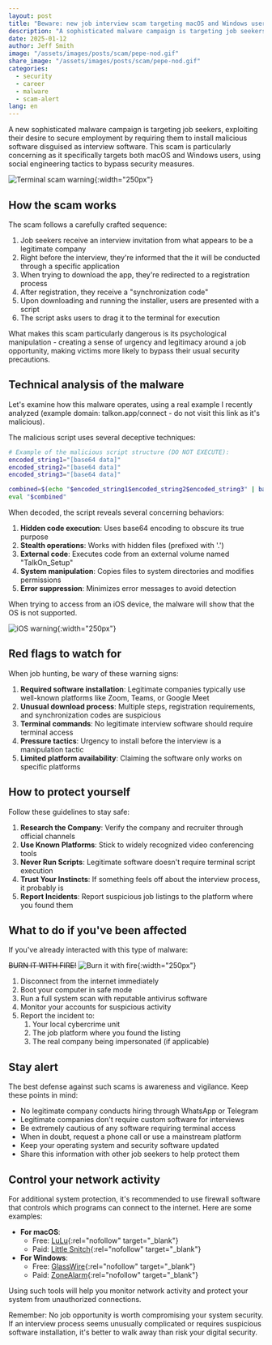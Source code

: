 ```yaml
---
layout: post
title: "Beware: new job interview scam targeting macOS and Windows users"
description: "A sophisticated malware campaign is targeting job seekers by requiring them to install fake interview software. Learn how to identify and protect yourself from this scam."
date: 2025-01-12
author: Jeff Smith
image: "/assets/images/posts/scam/pepe-nod.gif"
share_image: "/assets/images/posts/scam/pepe-nod.gif"
categories: 
  - security
  - career
  - malware
  - scam-alert
lang: en
---
```


A new sophisticated malware campaign is targeting job seekers, exploiting their desire to secure employment by requiring them to install malicious software disguised as interview software. This scam is particularly concerning as it specifically targets both macOS and Windows users, using social engineering tactics to bypass security measures.

![Terminal scam warning ](/assets/images/posts/scam/pepe-nod.gif){:width="250px"}

## How the scam works

The scam follows a carefully crafted sequence:

1. Job seekers receive an interview invitation from what appears to be a legitimate company
2. Right before the interview, they're informed that the it will be conducted through a specific application
3. When trying to download the app, they're redirected to a registration process
4. After registration, they receive a "synchronization code"
5. Upon downloading and running the installer, users are presented with a script
6. The script asks users to drag it to the terminal for execution

What makes this scam particularly dangerous is its psychological manipulation - creating a sense of urgency and legitimacy around a job opportunity, making victims more likely to bypass their usual security precautions.

## Technical analysis of the malware

Let's examine how this malware operates, using a real example I recently analyzed (example domain: talkon.app/connect - do not visit this link as it's malicious).

The malicious script uses several deceptive techniques:

```bash
# Example of the malicious script structure (DO NOT EXECUTE):
encoded_string1="[base64 data]"
encoded_string2="[base64 data]"
encoded_string3="[base64 data]"

combined=$(echo "$encoded_string1$encoded_string2$encoded_string3" | base64 -d)
eval "$combined"
```

When decoded, the script reveals several concerning behaviors:

1. **Hidden code execution**: Uses base64 encoding to obscure its true purpose
2. **Stealth operations**: Works with hidden files (prefixed with '.')
3. **External code**: Executes code from an external volume named "TalkOn_Setup"
4. **System manipulation**: Copies files to system directories and modifies permissions
5. **Error suppression**: Minimizes error messages to avoid detection

When trying to access from an iOS device, the malware will show that the OS is not supported.

![iOS warning](/assets/images/posts/scam/zoom-scam.png){:width="250px"}

## Red flags to watch for

When job hunting, be wary of these warning signs:

1. **Required software installation**: Legitimate companies typically use well-known platforms like Zoom, Teams, or Google Meet
2. **Unusual download process**: Multiple steps, registration requirements, and synchronization codes are suspicious
3. **Terminal commands**: No legitimate interview software should require terminal access
4. **Pressure tactics**: Urgency to install before the interview is a manipulation tactic
5. **Limited platform availability**: Claiming the software only works on specific platforms

## How to protect yourself

Follow these guidelines to stay safe:

1. **Research the Company**: Verify the company and recruiter through official channels
2. **Use Known Platforms**: Stick to widely recognized video conferencing tools
3. **Never Run Scripts**: Legitimate software doesn't require terminal script execution
4. **Trust Your Instincts**: If something feels off about the interview process, it probably is
5. **Report Incidents**: Report suspicious job listings to the platform where you found them

## What to do if you've been affected

If you've already interacted with this type of malware:

<del>BURN IT WITH FIRE!</del>
![Burn it with fire](/assets/images/posts/scam/pepe-the-frog-torch.gif){:width="250px"}

1. Disconnect from the internet immediately
2. Boot your computer in safe mode
3. Run a full system scan with reputable antivirus software
4. Monitor your accounts for suspicious activity
5. Report the incident to:
   1. Your local cybercrime unit
   2. The job platform where you found the listing
   3. The real company being impersonated (if applicable)

## Stay alert

The best defense against such scams is awareness and vigilance. Keep these points in mind:

- No legitimate company conducts hiring through WhatsApp or Telegram
- Legitimate companies don't require custom software for interviews
- Be extremely cautious of any software requiring terminal access
- When in doubt, request a phone call or use a mainstream platform
- Keep your operating system and security software updated
- Share this information with other job seekers to help protect them

## Control your network activity

For additional system protection, it's recommended to use firewall software that controls which programs can connect to the internet. Here are some examples:

- **For macOS**: 
  - Free: [LuLu](https://objective-see.org/products/lulu.html){:rel="nofollow" target="_blank"}
  - Paid: [Little Snitch](https://www.obdev.at/products/littlesnitch/index.html){:rel="nofollow" target="_blank"}
- **For Windows**: 
  - Free: [GlassWire](https://www.glasswire.com/){:rel="nofollow" target="_blank"}
  - Paid: [ZoneAlarm](https://www.zonealarm.com/software/free-firewall/){:rel="nofollow" target="_blank"}

Using such tools will help you monitor network activity and protect your system from unauthorized connections.

Remember: No job opportunity is worth compromising your system security. If an interview process seems unusually complicated or requires suspicious software installation, it's better to walk away than risk your digital security. 